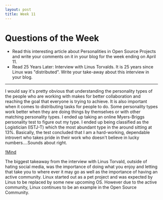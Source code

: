 ```yaml
---
layout: post
title: Week 11
---
```



# Questions of the Week

- Read this interesting article about Personalities in Open Source Projects and write your comments on it in your blog for the week ending on April 11.
- Read 25 Years Later: Interview with Linus Torvalds. It is 25 years since Linux was "distributed". Write your take-away about this interview in your blog.

-----------



I would say it's pretty obvious that understanding the personality types of the people who are working with makes for better collaboration and reaching the goal that everyone is trying to achieve. It is also important when it comes to distributing tasks for people to do. Some personality types work better when they are doing things by themselves or with other matching personality types. I ended up taking an online Myers-Briggs personality test to figure out my type. I ended up being classified as the Logistician (ISTJ-T) which the most abundant type in the around sitting at 13%. Basically, the test concluded that I am a hard-working, dependable introvert who takes pride in their work who doesn't believe in lucky numbers....Sounds about right. 

[!Mind](https://encrypted-tbn0.gstatic.com/images?q=tbn:ANd9GcQAtFIGZo0h62UPC-AV8X6YaDoCRO6QpDtYqRiTqGwl2Sdhyaj9)

The biggest takeaway from the interview with Linus Torvald, outside of hating social media, was the importance of doing what you enjoy and letting that take you to where ever it may go as well as the importance of having an active community. Linux started out as a pet project and was expected by Linus to be replaced by some new upcoming OS. However due to the active community, Linux continues to be an example in the Open Source Community.